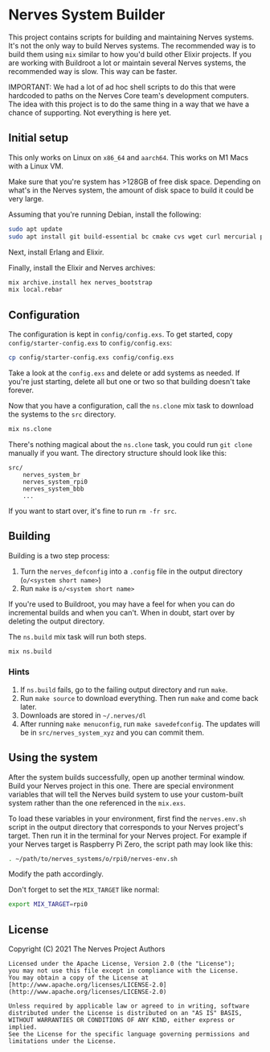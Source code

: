 # Nerves System Builder

This project contains scripts for building and maintaining Nerves systems. It's
not the only way to build Nerves systems. The recommended way is to build them
using `mix` similar to how you'd build other Elixir projects. If you are
working with Buildroot a lot or maintain several Nerves systems, the
recommended way is slow. This way can be faster.

IMPORTANT: We had a lot of ad hoc shell scripts to do this that were hardcoded
to paths on the Nerves Core team's development computers. The idea with this
project is to do the same thing in a way that we have a chance of supporting.
Not everything is here yet.

## Initial setup

This only works on Linux on `x86_64` and `aarch64`. This works on M1 Macs with
a Linux VM.

Make sure that you're system has >128GB of free disk space. Depending on what's
in the Nerves system, the amount of disk space to build it could be very large.

Assuming that you're running Debian, install the following:

```sh
sudo apt update
sudo apt install git build-essential bc cmake cvs wget curl mercurial python3 python3-aiohttp python3-flake8 python3-ijson python3-nose2 python3-pexpect python3-pip python3-requests rsync subversion unzip gawk jq squashfs-tools libssl-dev automake autoconf libncurses5-dev
```

Next, install Erlang and Elixir.

Finally, install the Elixir and Nerves archives:

```sh
mix archive.install hex nerves_bootstrap
mix local.rebar
```

## Configuration

The configuration is kept in `config/config.exs`. To get started, copy
`config/starter-config.exs` to `config/config.exs`:

```sh
cp config/starter-config.exs config/config.exs
```

Take a look at the `config.exs` and delete or add systems as needed. If you're
just starting, delete all but one or two so that building doesn't take forever.

Now that you have a configuration, call the `ns.clone` mix task to
download the systems to the `src` directory.

```sh
mix ns.clone
```

There's nothing magical about the `ns.clone` task, you could run `git
clone` manually if you want. The directory structure should look like this:

```text
src/
    nerves_system_br
    nerves_system_rpi0
    nerves_system_bbb
    ...
```

If you want to start over, it's fine to run `rm -fr src`.

## Building

Building is a two step process:

1. Turn the `nerves_defconfig` into a `.config` file in the output directory
   (`o/<system short name>`)
2. Run `make` is `o/<system short name>`

If you're used to Buildroot, you may have a feel for when you can do
incremental builds and when you can't. When in doubt, start over by deleting
the output directory.

The `ns.build` mix task will run both steps.

```sh
mix ns.build
```

### Hints

1. If `ns.build` fails, go to the failing output directory and run `make`.
2. Run `make source` to download everything. Then run `make` and come back
   later.
3. Downloads are stored in `~/.nerves/dl`
4. After running `make menuconfig`, run `make savedefconfig`. The updates will
   be in `src/nerves_system_xyz` and you can commit them.

## Using the system

After the system builds successfully, open up another terminal window. Build
your Nerves project in this one. There are special environment variables that
will tell the Nerves build system to use your custom-built system rather than
the one referenced in the `mix.exs`.

To load these variables in your environment, first find the `nerves.env.sh`
script in the output directory that corresponds to your Nerves project's target.
Then run it in the terminal for your Nerves project. For example if your Nerves
target is Raspberry Pi Zero, the script path may look like this:

```sh
. ~/path/to/nerves_systems/o/rpi0/nerves-env.sh
```

Modify the path accordingly.

Don't forget to set the `MIX_TARGET` like normal:

```sh
export MIX_TARGET=rpi0
```

## License

Copyright (C) 2021 The Nerves Project Authors

    Licensed under the Apache License, Version 2.0 (the "License");
    you may not use this file except in compliance with the License.
    You may obtain a copy of the License at [http://www.apache.org/licenses/LICENSE-2.0](http://www.apache.org/licenses/LICENSE-2.0)

    Unless required by applicable law or agreed to in writing, software
    distributed under the License is distributed on an "AS IS" BASIS,
    WITHOUT WARRANTIES OR CONDITIONS OF ANY KIND, either express or implied.
    See the License for the specific language governing permissions and
    limitations under the License.

